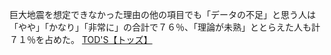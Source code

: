 巨大地震を想定できなかった理由の他の項目でも「データの不足」と思う人は「やや」「かなり」「非常に」の合計で７６％、「理論が未熟」ととらえた人も計７１％を占めた。
 <a href="http://www.bensonranch.com/bagsonlinejp.asp?cheap=products-c194.html" title="TOD'S【トッズ】">TOD'S【トッズ】</a>